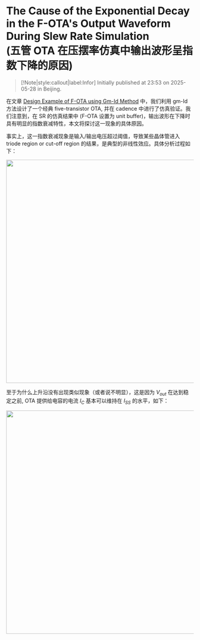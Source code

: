 # The Cause of the Exponential Decay in the F-OTA's Output Waveform During Slew Rate Simulation <br> (五管 OTA 在压摆率仿真中输出波形呈指数下降的原因)

> [!Note|style:callout|label:Infor]
> Initially published at 23:53 on 2025-05-28 in Beijing.


在文章 [Design Example of F-OTA using Gm-Id Method](<AnalogIC/Virtuoso Tutorials - 6. Design Example of F-OTA using Gm-Id Method.md>) 中，我们利用 gm-Id 方法设计了一个经典 five-transistor OTA, 并在 cadence 中进行了仿真验证。我们注意到，在 SR 的仿真结果中 (F-OTA 设置为 unit buffer)，输出波形在下降时具有明显的指数衰减特性，本文将探讨这一现象的具体原因。

事实上，这一指数衰减现象是输入/输出电压超过阈值，导致某些晶体管进入 triode region or cut-off region 的结果，是典型的非线性效应。具体分析过程如下：

<div class="center"><img width=600px src="https://imagebank-0.oss-cn-beijing.aliyuncs.com/VS-PicGo/2025-05-29-00-00-36_The Cause of the Exponential Decay in the F-OTA's Output Waveform During Slew Rate Simulation.png"/></div>

至于为什么上升沿没有出现类似现象（或者说不明显），这是因为 $V_{out}$ 在达到稳定之前, OTA 提供给电容的电流 $I_C$ 基本可以维持在 $I_{SS}$ 的水平，如下：

<div class="center"><img width=600px src="https://imagebank-0.oss-cn-beijing.aliyuncs.com/VS-PicGo/2025-05-29-00-02-33_The Cause of the Exponential Decay in the F-OTA's Output Waveform During Slew Rate Simulation.png"/></div>

